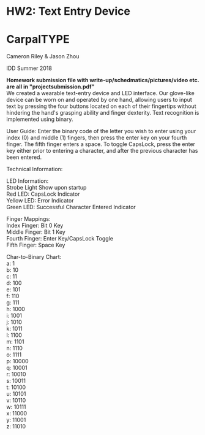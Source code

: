 # HW2: Text Entry Device
# CarpalTYPE
Cameron Riley & Jason Zhou 

IDD Summer 2018

**Homework submission file with write-up/schedmatics/pictures/video etc. are all in "projectsubmission.pdf"**  
We created a wearable text-entry device and LED interface. Our glove-like device can be worn on and operated by one hand, allowing users to input text by pressing the four buttons located on each of their fingertips without hindering the hand's grasping ability and finger dexterity. Text recognition is implemented using binary.

User Guide:
Enter the binary code of the letter you wish to enter using your index (0) and middle (1) fingers, then press the enter key on your fourth finger. The fifth finger enters a space.
To toggle CapsLock, press the enter key either prior to entering a character, and after the previous character has been entered.

Technical Information:   

LED Information:  
Strobe Light Show upon startup  
Red LED: CapsLock Indicator  
Yellow LED: Error Indicator  
Green LED: Successful Character Entered Indicator  
  
Finger Mappings:     
Index Finger: Bit 0 Key  
Middle Finger: Bit 1 Key  
Fourth Finger: Enter Key/CapsLock Toggle  
Fifth Finger: Space Key  

Char-to-Binary Chart:  
a: 1  
b: 10  
c: 11  
d: 100  
e: 101  
f: 110  
g: 111  
h: 1000  
i: 1001  
j: 1010  
k: 1011  
l: 1100  
m: 1101  
n: 1110  
o: 1111  
p: 10000  
q: 10001  
r: 10010  
s: 10011  
t: 10100  
u: 10101  
v: 10110  
w: 10111  
x: 11000  
y: 11001  
z: 11010  	 